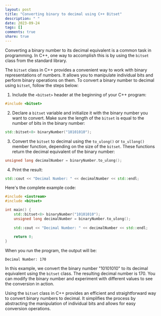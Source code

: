 ```yaml
---
layout: post
title: "Converting binary to decimal using C++ Bitset"
description: " "
date: 2023-09-24
tags: []
comments: true
share: true
---
```


Converting a binary number to its decimal equivalent is a common task in programming. In C++, one way to accomplish this is by using the `bitset` class from the standard library. 

The `bitset` class in C++ provides a convenient way to work with binary representations of numbers. It allows you to manipulate individual bits and perform binary operations on them. To convert a binary number to decimal using `bitset`, follow the steps below:

1. Include the `<bitset>` header at the beginning of your C++ program:

```cpp
#include <bitset>
```

2. Declare a `bitset` variable and initialize it with the binary number you want to convert. Make sure the length of the `bitset` is equal to the number of bits in the binary number:

```cpp
std::bitset<8> binaryNumber("10101010");
```

3. Convert the `bitset` to decimal using the `to_ulong()` or `to_ullong()` member function, depending on the size of the `bitset`. These functions return the decimal equivalent of the binary number:

```cpp
unsigned long decimalNumber = binaryNumber.to_ulong();
```

4. Print the result:

```cpp
std::cout << "Decimal Number: " << decimalNumber << std::endl;
```

Here's the complete example code:

```cpp
#include <iostream>
#include <bitset>

int main() {
    std::bitset<8> binaryNumber("10101010");
    unsigned long decimalNumber = binaryNumber.to_ulong();
    
    std::cout << "Decimal Number: " << decimalNumber << std::endl;
    
    return 0;
}
```

When you run the program, the output will be:

```
Decimal Number: 170
```

In this example, we convert the binary number "10101010" to its decimal equivalent using the `bitset` class. The resulting decimal number is 170. You can modify the binary number and experiment with different values to see the conversion in action.

Using the `bitset` class in C++ provides an efficient and straightforward way to convert binary numbers to decimal. It simplifies the process by abstracting the manipulation of individual bits and allows for easy conversion operations.